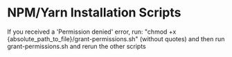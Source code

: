 # NPM/Yarn Installation Scripts

If you received a 'Permission denied' error, run: "chmod +x {absolute_path_to_file}/grant-permissions.sh" (without quotes) and then run grant-permissions.sh and rerun the other scripts